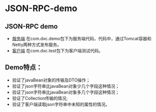 # JSON-RPC-demo

## JSON-RPC demo

* [服务端](#服务端)
在com.dxc.demo包下为服务端代码，代码中，通过Tomcat容器和Netty两种方式发布服务。
* [客户端](#客户端)
在com.dxc.test包下为客户端测试代码。

## Demo特点：
- 验证了javaBean对象的传输及DTO操作；
- 验证了json字符串比javaBean对象少几个字段这种情况；
- 验证了json字符串比javaBean对象多几个字段这种情况；
- 验证了Collection传输的情况;
- 验证了客户端读取json字符串中未知的属性的情况。
